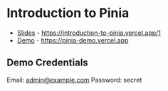 # Introduction to Pinia

- [Slides](/slides/) - https://introduction-to-pinia.vercel.app/1
- [Demo](/demo/) - https://pinia-demo.vercel.app

## Demo Credentials

Email: admin@example.com
Password: secret

